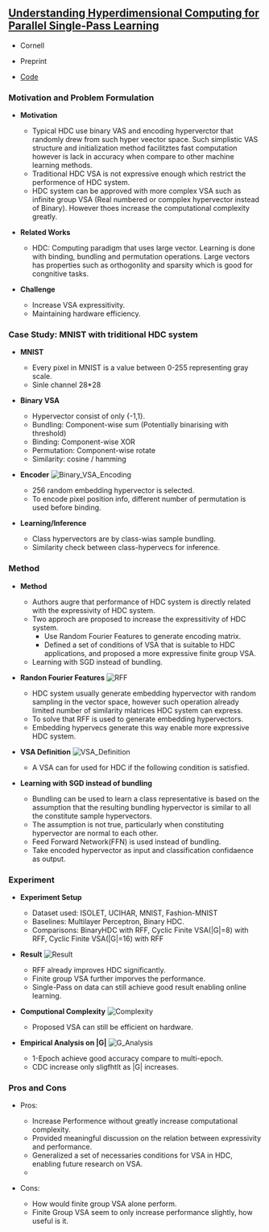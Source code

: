 ## [Understanding Hyperdimensional Computing for Parallel Single-Pass Learning](https://arxiv.org/abs/2202.04805)

* Cornell

* Preprint

* [Code](https://github.com/Cornell-RelaxML/Hyperdimensional-Computing)

### Motivation and Problem Formulation

* **Motivation**
  * Typical HDC use binary VAS and encoding hyperverctor that randomly drew from such hyper veector space. Such simplistic VAS structure and initialization method facilitztes fast computation however is lack in accuracy when compare to other machine learning methods.
  * Traditional HDC VSA is not expressive enough which restrict the performence of HDC system.
  * HDC system can be approved with more complex VSA such as infinite group VSA (Real numbered or compplex hypervector instead of Binary). However thoes increase the computational complexity greatly.
  
* **Related Works**
  * HDC: Computing paradigm that uses large vector. Learning is done with binding, bundling and permutation operations. Large vectors has properties such as orthogonlity and sparsity which is good for congnitive tasks.

* **Challenge**
  * Increase VSA expressitivity.
  * Maintaining hardware efficiency.


### Case Study: MNIST with triditional HDC system
* **MNIST**
  * Every pixel in MNIST is a value between 0-255 representing gray scale.
  * Sinle channel 28*28

* **Binary VSA**
  * Hypervector consist of only {-1,1}.
  * Bundling: Component-wise sum (Potentially binarising with threshold)
  * Binding: Component-wise XOR
  * Permutation: Component-wise rotate
  * Similarity: cosine / hamming

* **Encoder**
  ![Binary_VSA_Encoding](./Binary_VSA_Encoding.PNG)
  * 256 random embedding hypervector is selected.
  * To encode pixel position info, different number of permutation is used before binding.

* **Learning/Inference**
  * Class hypervectors are by class-wias sample bundling.
  * Similarity check between class-hypervecs for inference.

### Method
* **Method**
  * Authors augre that performance of HDC system is directly related with the expressivity of HDC system.
  * Two approch are proposed to increase the expressitivity of HDC system.
    * Use Random Fourier Features to generate encoding matrix.
    * Defined a set of conditions of VSA that is suitable to HDC applications, and proposed a more expressive finite group VSA.
  * Learning with SGD instead of bundling.

* **Randon Fourier Features**
  ![RFF](./RFF.PNG)
  * HDC system usually generate embedding hypervector with random sampling in the vector space, however such operation already limited number of similarity mlatrices HDC system can express.
  * To solve that RFF is used to generate embedding hypervectors.
  * Embedding hypervecs generate this way enable more expressive HDC system.

* **VSA Definition**
  ![VSA_Definition](./VSA_Definition.PNG)
  * A VSA can for used for HDC if the following condition is satisfied.

* **Learning with SGD instead of bundling**
  * Bundling can be used to learn a class representative is based on the assumption that the resulting bundling hypervector is similar to all the constitute sample hypervectors.
  * The assumption is not true, particularly when constituting hypervector are normal to each other.
  * Feed Forward Network(FFN) is used instead of bundling.
  * Take encoded hypervector as input and classification confidaence as output.




### Experiment

* **Experiment Setup**
  * Dataset used: ISOLET, UCIHAR, MNIST, Fashion-MNIST
  * Baselines: Multilayer Perceptron, Binary HDC.
  * Comparisons: BinaryHDC with RFF, Cyclic Finite VSA(|G|=8) with RFF, Cyclic Finite VSA(|G|=16) with RFF

* **Result**
  ![Result](./Result.PNG)
  * RFF already improves HDC significantly.
  * Finite group VSA further imporves the performance.
  * Single-Pass on data can still achieve good result enabling online learning.

* **Computional Complexity**
  ![Complexity](./Complexity.PNG)
  * Proposed VSA can still be efficient on hardware.

* **Empirical Analysis on |G|**
  ![G_Analysis](./G_Analysis.PNG)
  * 1-Epoch achieve good accuracy compare to multi-epoch.
  * CDC increase only sligfhtlt as |G| increases.

### Pros and Cons

* Pros:
  * Increase Performence without greatly increase computational complexity.
  * Provided meaningful discussion on the relation between expressivity and performance.
  * Generalized a set of necessaries conditions for VSA in HDC, enabling future research on VSA.
  * 

* Cons:
  * How would finite group VSA alone perform.
  * Finite Group VSA seem to only increase performance slightly, how useful is it.





















